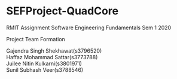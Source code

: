 # SEFProject-QuadCore
RMIT Assignment Software Engineering Fundamentals Sem 1 2020

Project Team Formation

Gajendra Singh Shekhawat(s3796520)\
Haffaz Mohammad Sattar(s3773788)\
Juilee Nitin Kulkarni(s3801971)\
Sunil Subhash Veer(s3788546)

